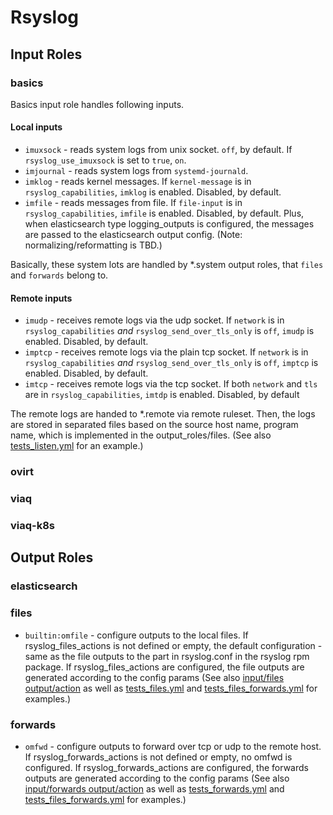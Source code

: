 # Rsyslog

## Input Roles

### basics

Basics input role handles following inputs.

#### Local inputs
- `imuxsock` - reads system logs from unix socket.  `off`, by default.  If `rsyslog_use_imuxsock` is set to `true`, `on`.
- `imjournal` - reads system logs from `systemd-journald`.
- `imklog` - reads kernel messages.  If `kernel-message` is in `rsyslog_capabilities`, `imklog` is enabled.  Disabled, by default.
- `imfile` - reads messages from file. If `file-input` is in `rsyslog_capabilities`, `imfile` is enabled.  Disabled, by default.  Plus, when elasticsearch type logging_outputs is configured, the messages are passed to the elasticsearch output config.  (Note: normalizing/reformatting is TBD.)

Basically, these system lots are handled by \*.system output roles, that `files` and `forwards` belong to.

#### Remote inputs
- `imudp` - receives remote logs via the udp socket. If `network` is in `rsyslog_capabilities` _and_ `rsyslog_send_over_tls_only` is `off`, `imudp` is enabled.  Disabled, by default.
- `imptcp` - receives remote logs via the plain tcp socket. If `network` is in `rsyslog_capabilities` _and_ `rsyslog_send_over_tls_only` is `off`, `imptcp` is enabled.  Disabled, by default.
- `imtcp` - receives remote logs via the tcp socket. If both `network` and `tls` are in `rsyslog_capabilities`, `imtdp` is enabled.  Disabled, by default

The remote logs are handed to \*.remote via remote ruleset.  Then, the logs are stored in separated files based on the source host name, program name, which is implemented in the output_roles/files.  (See also [tests_listen.yml](../tests/tests_listen.yml) for an example.)

### ovirt

### viaq

### viaq-k8s

## Output Roles

### elasticsearch

### files
- `builtin:omfile` - configure outputs to the local files.  If rsyslog_files_actions is not defined or empty, the default configuration - same as the file outputs to the part in rsyslog.conf in the rsyslog rpm package.  If rsyslog_files_actions are configured, the file outputs are generated according to the config params (See also [input/files output/action](logging_subsystem.md#inputfiles-outputaction) as well as [tests_files.yml](../tests/tests_files.yml) and [tests_files_forwards.yml](../tests/tests_files_forwards.yml) for examples.)

### forwards
- `omfwd` - configure outputs to forward over tcp or udp to the remote host.  If rsyslog_forwards_actions is not defined or empty, no omfwd is configured.  If rsyslog_forwards_actions are configured, the forwards outputs are generated according to the config params (See also [input/forwards output/action](logging_subsystem.md#inputforwards-outputaction) as well as [tests_forwards.yml](../tests/tests_forwards.yml) and [tests_files_forwards.yml](../tests/tests_files_forwards.yml) for examples.)
